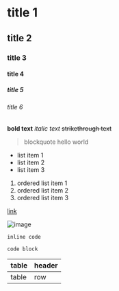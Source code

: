 # title 1

## title 2

### title 3

#### title 4

##### title 5

###### title 6

**bold text**
_italic text_
~~strikethrough text~~

> blockquote
> hello world

- list item 1
- list item 2
- list item 3

1. ordered list item 1
2. ordered list item 2
3. ordered list item 3

[link](https://www.google.com)

![image](https://www.google.com/images/branding/googlelogo/1x/googlelogo_color_272x92dp.png)

`inline code`

```
code block
```

| table | header |
| ----- | ------ |
| table | row    |
